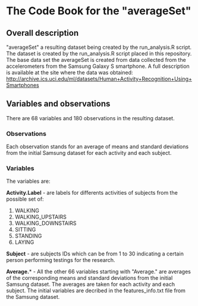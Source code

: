
# The Code Book for the "averageSet"

## Overall description 

"averageSet" a resulting dataset being created by the run_analysis.R script.
The dataset is created by the run_analysis.R script placed in this repository. 
The base data set the averageSet is created from data collected from the accelerometers from the Samsung Galaxy S smartphone.
A full description is available at the site where the data was obtained: http://archive.ics.uci.edu/ml/datasets/Human+Activity+Recognition+Using+Smartphones

## Variables and observations

There are 68 variables and 180 observations in the resulting dataset.

### Observations

Each observation stands for an average of means and standard deviations from the initial Samsung dataset for each activity and each subject.

### Variables

The variables are:

**Activity.Label** - are labels for differents activities of subjects from the possible set of:  
1. WALKING  
2. WALKING_UPSTAIRS  
3. WALKING_DOWNSTAIRS  
4. SITTING  
5. STANDING  
6. LAYING  
      
**Subject** - are subjects IDs which can be from 1 to 30 indicating a certain person performing testings for the research.

**Average.*** - All the other 66 variables starting with "Average." are averages of the corresponding means and standard deviations from the initial Samsung dataset. 
The averages are taken for each activity and each subject. 
The initial variables are decribed in the features_info.txt file from the Samsung dataset.
